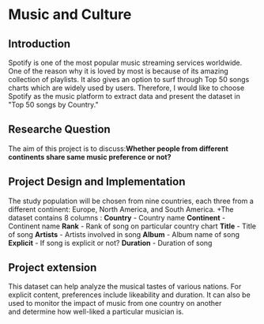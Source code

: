 # Music and Culture
## Introduction
Spotify is one of the most popular music streaming services worldwide. One of the reason why it is loved by most is because of its amazing collection of playlists. It also gives an option to surf through Top 50 songs charts which are widely used by users. 
Therefore, I would like to choose Spotify as the music platform to extract data and present the dataset in "Top 50 songs by Country."
## Researche Question
The aim of this project is to discuss:**Whether people from different continents share same music preference or not?**
## Project Design and Implementation
The study population will be chosen from nine countries, each three from a different continent: Europe, North America, and South America.
+The dataset contains 8 columns :
  **Country** - Country name
  **Continent** - Continent name
  **Rank** - Rank of song on particular country chart
  **Title** - Title of song
  **Artists** - Artists involved in song
  **Album** - Album name of song
  **Explicit** - If song is explicit or not?
  **Duration** - Duration of song
## Project extension
This dataset can help analyze the musical tastes of various nations. For explicit content, preferences include likeability and duration. It can also be used to monitor the impact of music from one country on another and determine how well-liked a particular musician is.
